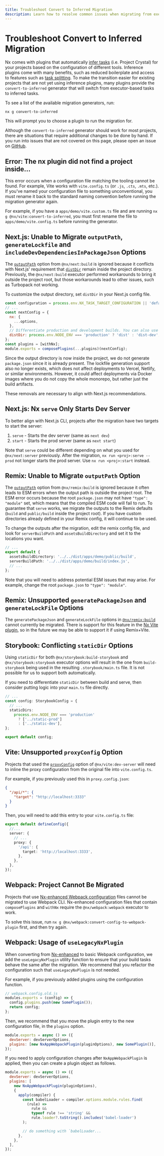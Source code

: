 ```yaml
---
title: Troubleshoot Convert to Inferred Migration
description: Learn how to resolve common issues when migrating from executor-based tasks to inferred tasks in Nx, with specific solutions for Next.js, Remix, and other frameworks.
---
```


# Troubleshoot Convert to Inferred Migration

Nx comes with plugins that automatically [infer tasks](/concepts/inferred-tasks) (i.e. Project Crystal) for your
projects based on the configuration of different tools. Inference plugins come with many benefits, such as reduced
boilerplate and access to features such as [task splitting](/ci/features/split-e2e-tasks). To make the transition easier
for existing projects that are not yet using inference plugins, many plugins provide the `convert-to-inferred` generator
that will switch from executor-based tasks to inferred tasks.

To see a list of the available migration generators, run:

```shell
nx g convert-to-inferred
```

This will prompt you to choose a plugin to run the migration for.

Although the `convert-to-inferred` generator should work for most projects, there are situations that require additional
changes to be done by hand. If you run into issues that are not covered on this page, please open an issue
on [GitHub](https://github.com/nrwl/nx/issues).

## Error: The nx plugin did not find a project inside...

This error occurs when a configuration file matching the tooling cannot be found. For example, Vite works
with `vite.config.ts` (or `.js`, `.cts`, `.mts`, etc.). If you've named your configuration file to something
unconventional, you must rename it back to the standard naming convention before running the migration generator again.

For example, if you have a `apps/demo/vite.custom.ts` file and are running `nx g @nx/vite:convert-to-inferred`, you must
first rename the file to `apps/demo/vite.config.ts` before running the generator.

## Next.js: Unable to Migrate `outputPath`, `generateLockfile` and `includeDevDependenciesInPackageJson` Options

The [`outputPath`](/technologies/react/remix/api/executors/build#outputpath) option from `@nx/next:build` is ignored because it
conflicts with Next.js' requirement that [`distDir`](https://nextjs.org/docs/app/api-reference/next-config-js/distDir)
remain inside the project directory. Previously, the `@nx/next:build` executor performed workarounds to bring it outside
the project root, but those workarounds lead to other issues, such as Turbopack not working.

To customize the output directory, set `distDir` in your Next.js config file.

```js
const configuration = process.env.NX_TASK_TARGET_CONFIGURATION || 'default';
// ...
const nextConfig = {
  nx: {
    ...options,
  },
  // Differentiate production and development builds. You can also use the `configuration` variable that will match the `--configuration` option passed to Nx.
  distDir: process.env.NODE_ENV === 'production' ? 'dist' : 'dist-dev',
};
const plugins = [withNx];
module.exports = composePlugins(...plugins)(nextConfig);
```

Since the output directory is now inside the project, we do not generate `package.json` since it is already present. The
lockfile generation support also no longer exists, which does not affect deployments to Vercel, Netlify, or similar
environments. However, it could affect deployments via Docker images where you do not copy the whole monorepo, but
rather just the build artifacts.

These removals are necessary to align with Next.js recommendations.

## Next.js: Nx `serve` Only Starts Dev Server

To better align with Next.js CLI, projects after the migration have two targets to start the server:

1. `serve` - Starts the dev server (same as `next dev`)
2. `start` - Starts the prod server (same as `next start`)

Note that `serve` could be different depending on what you used for `@nx/next:server` previously. After the
migration, `nx run <proj>:serve --prod` not longer starts the prod server. Use `nx run <proj>:start` instead.

## Remix: Unable to Migrate `outputPath` Option

The [`outputPath`](/technologies/react/remix/api/executors/build#outputpath) option from `@nx/remix:build` is ignored because it often
leads to ESM errors when the output path is outside the project root. The ESM error occurs because the
root `package.json` may not have `"type": "module"` set, which means that the compiled ESM code will fail to run. To
guarantee that `serve` works, we migrate the outputs to the Remix defaults (`build` and `public/build` inside the
project root). If you have custom directories already defined in your Remix config, it will continue to be used.

To change the outputs after the migration, edit the remix config file, and look for `serverBuildPath`
and `assetsBuildDirectory` and set it to the locations you want.

```ts
// ...
export default {
  assetsBuildDirectory: '../../dist/apps/demo/public/build',
  serverBuildPath: '../../dist/apps/demo/build/index.js',
  // ...
};
```

Note that you will need to address potential ESM issues that may arise. For example, change the root `package.json`
to `"type": "module"`.

## Remix: Unsupported `generatePackageJson` and `generateLockFile` Options

The `generatePackageJson` and `generateLockFile` options in [`@nx/remix:build`](/technologies/react/remix/api/executors/build) cannot
currently be migrated. There is support for this feature in
the [Nx Vite plugin](/technologies/build-tools/vite/recipes/configure-vite#typescript-paths), so in the future we may be able to support it if
using Remix+Vite.

## Storybook: Conflicting `staticDir` Options

Using `staticDir` for both `@nx/storybook:build-storybook` and `@nx/storybook:storybook` executor options will result in
the one from `build-storybook` being used in the resulting `.storybook/main.ts` file. It is not possible for us to
support both automatically.

If you need to differentiate `staticDir` between build and serve, then consider putting logic into your `main.ts` file
directly.

```ts
// ...
const config: StorybookConfig = {
  // ...
  staticDirs:
    process.env.NODE_ENV === 'production'
      ? ['../static-prod']
      : ['../static-dev'],
};

export default config;
```

## Vite: Unsupported `proxyConfig` Option

Projects that used the [`proxyConfig`](/technologies/build-tools/vite/api/executors/dev-server#proxyconfig) option of `@nx/vite:dev-server`
will need to inline the proxy configuration from the original file into `vite.config.ts`.

For example, if you previously used this in `proxy.config.json`:

```json
{
  "/api/*": {
    "target": "http://localhost:3333"
  }
}
```

Then, you will need to add this entry to your `vite.config.ts` file:

```ts
export default defineConfig({
  //...
  server: {
    // ...
    proxy: {
      '/api': {
        target: 'http://localhost:3333',
      },
    },
  },
});
```

## Webpack: Project Cannot Be Migrated

Projects that
use [Nx-enhanced Webpack configuration](/technologies/build-tools/webpack/recipes/webpack-config-setup#nxenhanced-configuration-with-composable-plugins)
files cannot be migrated to use Webpack CLI. Nx-enhanced configuration files that contain `composePlugins` and `withNx`
require the `@nx/webpack:webpack` executor to work.

To solve this issue, run `nx g @nx/webpack:convert-config-to-webpack-plugin` first, and then try again.

## Webpack: Usage of `useLegacyNxPlugin`

When converting
from [Nx-enhanced](/technologies/build-tools/webpack/recipes/webpack-config-setup#nxenhanced-configuration-with-composable-plugins) to basic
Webpack configuration, we add the `useLegacyNxPlugin` utility function to
ensure that your build tasks behave the same after the migration. We recommend that you refactor the configuration such
that `useLegacyNxPlugin` is not needed.

For example, if you previously added plugins using the configuration function.

```js
// webpack.config.old.js
modules.exports = (config) => {
  config.plugins.push(new SomePlugin());
  return config;
};
```

Then, we recommend that you move the plugin entry to the new configuration file, in the `plugins` option.

```js
module.exports = async () => ({
  devServer: devServerOptions,
  plugins: [new NxAppWebpackPlugin(pluginOptions), new SomePlugin()],
});
```

If you need to apply configuration changes after `NxAppWebpackPlugin` is applied, then you can create a plugin object as
follows.

```js
module.exports = async () => ({
  devServer: devServerOptions,
  plugins: [
    new NxAppWebpackPlugin(pluginOptions),
    {
      apply(compiler) {
        const babelLoader = compiler.options.module.rules.find(
          (rule) =>
            rule &&
            typeof rule !== 'string' &&
            rule.loader?.toString().includes('babel-loader')
        );

        // do something with `babelLoader...
      },
    },
  ],
});
```
